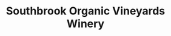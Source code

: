 ---
title: "Southbrook Organic Vineyards Winery"
url: /niagara-on-the-lake/southbrook-organic-vineyards-winery/
shop: wine
---